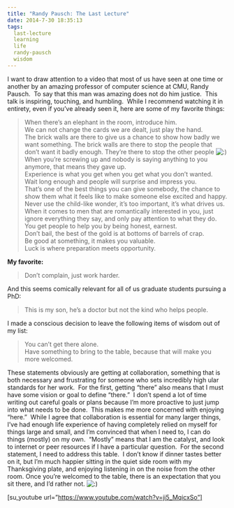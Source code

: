 ```yaml
---
title: "Randy Pausch: The Last Lecture"
date: 2014-7-30 18:35:13
tags:
  last-lecture
  learning
  life
  randy-pausch
  wisdom
---
```



I want to draw attention to a video that most of us have seen at one time or another by an amazing professor of computer science at CMU, Randy Pausch.  To say that this man was amazing does not do him justice.  This talk is inspiring, touching, and humbling.  While I recommend watching it in entirety, even if you’ve already seen it, here are some of my favorite things:

> When there’s an elephant in the room, introduce him.  
>  We can not change the cards we are dealt, just play the hand.  
>  The brick walls are there to give us a chance to show how badly we want something. The brick walls are there to stop the people that don’t want it badly enough. They’re there to stop the other people ![:)](http://vsoch.com/blog/wp-includes/images/smilies/simple-smile.png)  
>  When you’re screwing up and nobody is saying anything to you anymore, that means they gave up.  
>  Experience is what you get when you get what you don’t wanted.  
>  Wait long enough and people will surprise and impress you.  
>  That’s one of the best things you can give somebody, the chance to show them what it feels like to make someone else excited and happy.  
>  Never use the child-like wonder, it’s too important, it’s what drives us.  
>  When it comes to men that are romantically interested in you, just ignore everything they say, and only pay attention to what they do.  
>  You get people to help you by being honest, earnest.  
>  Don’t bail, the best of the gold is at bottoms of barrels of crap.  
>  Be good at something, it makes you valuable.  
>  Luck is where preparation meets opportunity.

**My favorite:**

> Don’t complain, just work harder.

And this seems comically relevant for all of us graduate students pursuing a PhD:

> This is my son, he’s a doctor but not the kind who helps people.

I made a conscious decision to leave the following items of wisdom out of my list:

> You can’t get there alone.  
>  Have something to bring to the table, because that will make you more welcomed.

These statements obviously are getting at collaboration, something that is both necessary and frustrating for someone who sets incredibly high ular standards for her work.  For the first, getting “there” also means that I must have some vision or goal to define “there.”  I don’t spend a lot of time writing out careful goals or plans because I’m more proactive to just jump into what needs to be done.  This makes me more concerned with enjoying “here.”  While I agree that collaboration is essential for many larger things, I’ve had enough life experience of having completely relied on myself for things large and small, and I’m convinced that when I need to, I can do things (mostly) on my own.  “Mostly” means that I am the catalyst, and look to internet or peer resources if I have a particular question.  For the second statement, I need to address this table.  I don’t know if dinner tastes better on it, but I’m much happier sitting in the quiet side room with my Thanksgiving plate, and enjoying listening in on the noise from the other room. Once you’re welcomed to the table, there is an expectation that you sit there, and I’d rather not. ![:)](http://vsoch.com/blog/wp-includes/images/smilies/simple-smile.png)

[su_youtube url=”https://www.youtube.com/watch?v=ji5_MqicxSo”]


